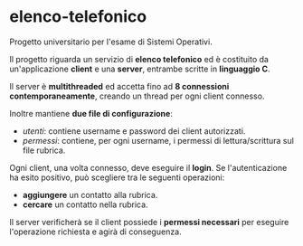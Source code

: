 # elenco-telefonico

Progetto universitario per l'esame di Sistemi Operativi.

Il progetto riguarda un servizio di **elenco telefonico** ed è costituito da un'applicazione **client** e una **server**, entrambe scritte in **linguaggio C**.

Il server è **multithreaded** ed accetta fino ad **8 connessioni contemporaneamente**, creando un thread per ogni client connesso.

Inoltre mantiene **due file di configurazione**:
- *utenti*: contiene username e password dei client autorizzati.
- *permessi*: contiene, per ogni username, i permessi di lettura/scrittura sul file rubrica.

Ogni client, una volta connesso, deve eseguire il **login**. Se l'autenticazione ha esito positivo, può scegliere tra le seguenti operazioni:
- **aggiungere** un contatto alla rubrica.
- **cercare** un contatto nella rubrica.

Il server verificherà se il client possiede i **permessi necessari** per eseguire l'operazione richiesta e agirà di conseguenza.

